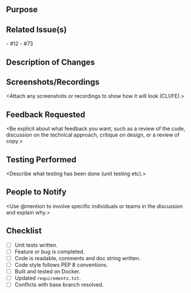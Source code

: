 ## Purpose
<State the purpose of the Pull Request and provide an overview of why the work is taking place.>

## Related Issue(s)
<Provide any links to the related issues.>
- #12 
- #73 

## Description of Changes
<Give a detailed description of the changes.>

## Screenshots/Recordings
<Attach any screenshots or recordings to show how it will look (CLI/FE).>

## Feedback Requested
<Be explicit about what feedback you want, such as a review of the code, discussion on the technical approach, critique on design, or a review of copy.>

## Testing Performed
<Describe what testing has been done (unit testing etc).>

## People to Notify
<Use @mention to involve specific individuals or teams in the discussion and explain why.>

## Checklist
- [ ] Unit tests written.
- [ ] Feature or bug is completed.
- [ ] Code is readable, comments and doc string written.
- [ ] Code style follows PEP 8 conventions.
- [ ] Built and tested on Docker.
- [ ] Updated `requirements.txt`.
- [ ] Conflicts with base branch resolved.

